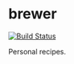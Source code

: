 brewer
======
[![Build Status](https://travis-ci.org/saketkc/brewer.svg?branch=libmagic)](https://travis-ci.org/saketkc/brewer)

Personal recipes.

